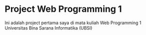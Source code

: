 # Project Web Programming 1
<p>Ini adalah project pertama saya di mata kuliah Web Programming 1 Universitas Bina Sarana Informatika (UBSI)</p>
